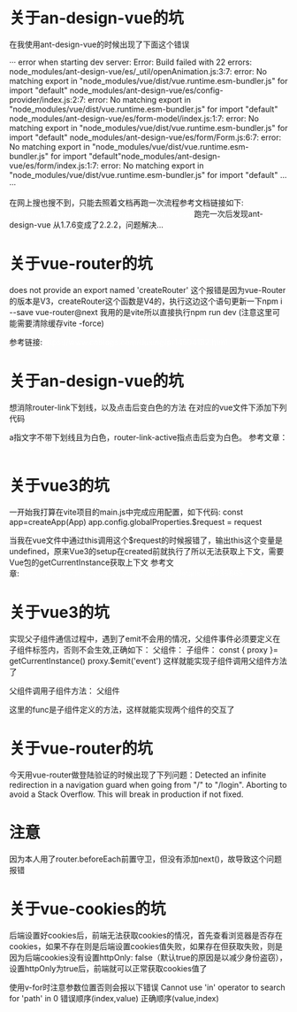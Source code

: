 
关于an-design-vue的坑
===========
在我使用ant-design-vue的时候出现了下面这个错误

··· error when starting dev server: Error: Build failed with 22 errors: node_modules/ant-design-vue/es/_util/openAnimation.js:3:7: error: No matching export in "node_modules/vue/dist/vue.runtime.esm-bundler.js" for import "default" node_modules/ant-design-vue/es/config-provider/index.js:2:7: error: No matching export in "node_modules/vue/dist/vue.runtime.esm-bundler.js" for import "default" node_modules/ant-design-vue/es/form-model/index.js:1:7: error: No matching export in "node_modules/vue/dist/vue.runtime.esm-bundler.js" for import "default" node_modules/ant-design-vue/es/form/Form.js:6:7: error: No matching export in "node_modules/vue/dist/vue.runtime.esm-bundler.js" for import "default"node_modules/ant-design-vue/es/form/index.js:1:7: error: No matching export in "node_modules/vue/dist/vue.runtime.esm-bundler.js" for import "default" ... ···

在网上搜也搜不到，只能去照着文档再跑一次流程参考文档链接如下: https://2x.antdv.com/docs/vue/getting-started-cn 跑完一次后发现ant-design-vue 从1.7.6变成了2.2.2，问题解决...

关于vue-router的坑
==========
does not provide an export named 'createRouter'
这个报错是因为vue-Router的版本是V3，createRouter这个函数是V4的，执行这边这个语句更新一下npm i --save vue-router@next
我用的是vite所以直接执行npm run dev (注意这里可能需要清除缓存vite -force)

参考链接:https://www.cnblogs.com/duxing/p/14504182.html

关于an-design-vue的坑
========
想消除router-link下划线，以及点击后变白色的方法
在对应的vue文件下添加下列代码
 <style scoped>
.router-link-active {
  text-decoration: none;
  color: white;
}
a{
  text-decoration: none;
  color: white;
}
</style>
a指文字不带下划线且为白色，router-link-active指点击后变为白色。
参考文章：https://blog.csdn.net/weixin_43900888/article/details/115678695


关于vue3的坑
============================
一开始我打算在vite项目的main.js中完成应用配置，如下代码:
const app=createApp(App)
app.config.globalProperties.$request = request

当我在vue文件中通过this调用这个$request的时候报错了，输出this这个变量是undefined，原来Vue3的setup在created前就执行了所以无法获取上下文，需要Vue包的getCurrentInstance获取上下文
参考文章:https://blog.csdn.net/qq_45369827/article/details/116036665

关于vue3的坑
============================
实现父子组件通信过程中，遇到了emit不会用的情况，父组件事件必须要定义在子组件标签内，否则不会生效,正确如下：
父组件：
<template>
 <child @event="function" />
 </template>
子组件：
const { proxy }= getCurrentInstance()
proxy.$emit('event')
这样就能实现子组件调用父组件方法了

父组件调用子组件方法：
父组件
<template>
 <child ref='child' />
 </template>
 <script>
  proxy.$refs.child.func
 </script>
 这里的func是子组件定义的方法，这样就能实现两个组件的交互了
 
 关于vue-router的坑
============================
今天用vue-router做登陆验证的时候出现了下列问题：Detected an infinite redirection in a navigation guard when going from "/" to "/login". Aborting to avoid a Stack Overflow. This will break in production if not fixed.

注意
======
因为本人用了router.beforeEach前置守卫，但没有添加next()，故导致这个问题报错

关于vue-cookies的坑
===================
后端设置好cookies后，前端无法获取cookies的情况，首先查看浏览器是否存在cookies，如果不存在则是后端设置cookies值失败，如果存在但获取失败，则是因为后端cookies没有设置httpOnly: false（默认true的原因是以减少身份盗窃），设置httpOnly为true后，前端就可以正常获取cookies值了


使用v-for时注意参数位置否则会报以下错误
Cannot use 'in' operator to search for 'path' in 0
错误顺序(index,value)
正确顺序(value,index)

